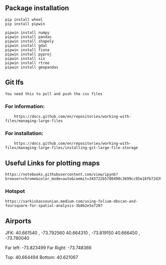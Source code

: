 

## Package installation

    pip install wheel
    pip install pipwin

    pipwin install numpy
    pipwin install pandas
    pipwin install shapely
    pipwin install gdal
    pipwin install fiona
    pipwin install pyproj
    pipwin install six
    pipwin install rtree
    pipwin install geopandas

## Git lfs

    You need this to pull and push the csv files
### For information:
        https://docs.github.com/en/repositories/working-with-files/managing-large-files

### For installation:
        https://docs.github.com/en/repositories/working-with-files/managing-large-files/installing-git-large-file-storage

## Useful Links for plotting maps
    https://notebooks.githubusercontent.com/view/ipynb?browser=chrome&color_mode=auto&commit=343722b5700490c3699cc95e16fb72d39e11c077&device=unknown&enc_url=68747470733a2f2f7261772e67697468756275736572636f6e74656e742e636f6d2f636c61756469616e33372f44535f506f7274666f6c696f2f333433373232623537303034393063333639396363393565313666623732643339653131633037372f4e59435f6361625f646174617365742f30315f4544415f4e59435f4361625f67656f7370617469616c5f76697375616c697a6174696f6e2e6970796e62&logged_in=false&nwo=claudian37%2FDS_Portfolio&path=NYC_cab_dataset%2F01_EDA_NYC_Cab_geospatial_visualization.ipynb&platform=android&repository_id=263525846&repository_type=Repository&version=99

### Hotspot
    https://sarkiskassounian.medium.com/using-folium-dbscan-and-foursquare-for-spatial-analysis-3b862e5e7207

## Airports
JFK:
40.661540 , -73.792560
40.664310 , -73.819150
40.666450 , -73.780040

Far left: -73.823499
Far Right: -73.748366

Top: 40.664494
Bottom: 40.621067